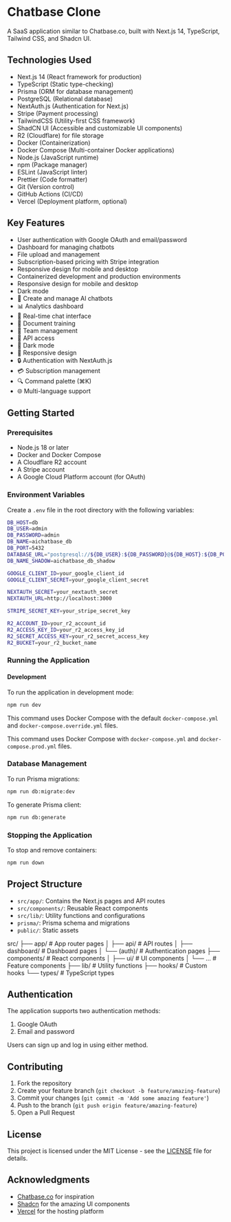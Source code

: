 # Chatbase Clone

A SaaS application similar to Chatbase.co, built with Next.js 14, TypeScript, Tailwind CSS, and Shadcn UI.

## Technologies Used

- Next.js 14 (React framework for production)
- TypeScript (Static type-checking)
- Prisma (ORM for database management)
- PostgreSQL (Relational database)
- NextAuth.js (Authentication for Next.js)
- Stripe (Payment processing)
- TailwindCSS (Utility-first CSS framework)
- ShadCN UI (Accessible and customizable UI components)
- R2 (Cloudflare) for file storage
- Docker (Containerization)
- Docker Compose (Multi-container Docker applications)
- Node.js (JavaScript runtime)
- npm (Package manager)
- ESLint (JavaScript linter)
- Prettier (Code formatter)
- Git (Version control)
- GitHub Actions (CI/CD)
- Vercel (Deployment platform, optional)

## Key Features

- User authentication with Google OAuth and email/password
- Dashboard for managing chatbots
- File upload and management
- Subscription-based pricing with Stripe integration
- Responsive design for mobile and desktop
- Containerized development and production environments
- Responsive design for mobile and desktop
- Dark mode
- 🤖 Create and manage AI chatbots
- 📊 Analytics dashboard
- 💬 Real-time chat interface
- 📝 Document training
- 👥 Team management
- 🔑 API access
- 🌙 Dark mode
- 📱 Responsive design
- 🔒 Authentication with NextAuth.js
- 💳 Subscription management
- 🔍 Command palette (⌘K)
- 🌐 Multi-language support

## Getting Started

### Prerequisites

- Node.js 18 or later
- Docker and Docker Compose
- A Cloudflare R2 account
- A Stripe account
- A Google Cloud Platform account (for OAuth)

### Environment Variables

Create a `.env` file in the root directory with the following variables:

```bash
DB_HOST=db
DB_USER=admin
DB_PASSWORD=admin
DB_NAME=aichatbase_db
DB_PORT=5432
DATABASE_URL="postgresql://${DB_USER}:${DB_PASSWORD}@${DB_HOST}:${DB_PORT}/${DB_NAME}?schema=public"
DB_NAME_SHADOW=aichatbase_db_shadow

GOOGLE_CLIENT_ID=your_google_client_id
GOOGLE_CLIENT_SECRET=your_google_client_secret

NEXTAUTH_SECRET=your_nextauth_secret
NEXTAUTH_URL=http://localhost:3000

STRIPE_SECRET_KEY=your_stripe_secret_key

R2_ACCOUNT_ID=your_r2_account_id
R2_ACCESS_KEY_ID=your_r2_access_key_id
R2_SECRET_ACCESS_KEY=your_r2_secret_access_key
R2_BUCKET=your_r2_bucket_name
```

### Running the Application

#### Development

To run the application in development mode:

```bash
npm run dev
```

This command uses Docker Compose with the default `docker-compose.yml` and `docker-compose.override.yml` files.

This command uses Docker Compose with `docker-compose.yml` and `docker-compose.prod.yml` files.

### Database Management

To run Prisma migrations:

```bash
npm run db:migrate:dev
```

To generate Prisma client:

```bash
npm run db:generate
```

### Stopping the Application

To stop and remove containers:

```bash
npm run down
```

## Project Structure

- `src/app/`: Contains the Next.js pages and API routes
- `src/components/`: Reusable React components
- `src/lib/`: Utility functions and configurations
- `prisma/`: Prisma schema and migrations
- `public/`: Static assets

src/
├── app/ # App router pages
│ ├── api/ # API routes
│ ├── dashboard/ # Dashboard pages
│ └── (auth)/ # Authentication pages
├── components/ # React components
│ ├── ui/ # UI components
│ └── ... # Feature components
├── lib/ # Utility functions
├── hooks/ # Custom hooks
└── types/ # TypeScript types

## Authentication

The application supports two authentication methods:

1. Google OAuth
2. Email and password

Users can sign up and log in using either method.

## Contributing

1. Fork the repository
2. Create your feature branch (`git checkout -b feature/amazing-feature`)
3. Commit your changes (`git commit -m 'Add some amazing feature'`)
4. Push to the branch (`git push origin feature/amazing-feature`)
5. Open a Pull Request

## License

This project is licensed under the MIT License - see the [LICENSE](LICENSE) file for details.

## Acknowledgments

- [Chatbase.co](https://chatbase.co) for inspiration
- [Shadcn](https://twitter.com/shadcn) for the amazing UI components
- [Vercel](https://vercel.com) for the hosting platform
